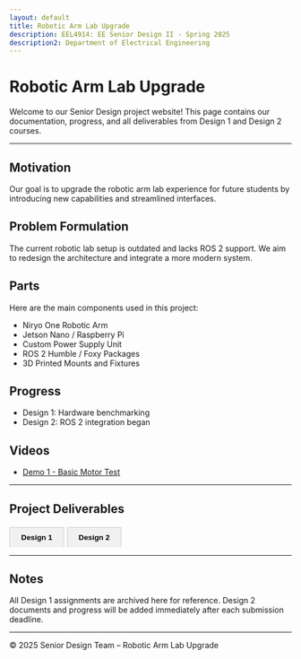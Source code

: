 ```yaml
---
layout: default
title: Robotic Arm Lab Upgrade
description: EEL4914: EE Senior Design II - Spring 2025
description2: Department of Electrical Engineering
---
```


<style>
.tab-container {
  margin-top: 20px;
}

.tab-buttons {
  display: flex;
  margin-bottom: 10px;
  flex-wrap: wrap;
}

.tab-buttons button {
  padding: 10px 20px;
  cursor: pointer;
  border: 1px solid #ccc;
  border-bottom: none;
  background-color: #f1f1f1;
  margin-right: 5px;
  font-weight: bold;
}

.tab-buttons button.active {
  background-color: #fff;
  border-bottom: 1px solid #fff;
}

.tab-content {
  border: 1px solid #ccc;
  padding: 15px;
  display: none;
  background-color: #fff;
}

.tab-content.active {
  display: block;
}
</style>

<script>
document.addEventListener("DOMContentLoaded", function () {
  const buttons = document.querySelectorAll(".tab-buttons button");
  const contents = document.querySelectorAll(".tab-content");

  buttons.forEach((button, index) => {
    button.addEventListener("click", () => {
      buttons.forEach(btn => btn.classList.remove("active"));
      contents.forEach(content => content.classList.remove("active"));

      button.classList.add("active");
      contents[index].classList.add("active");
    });
  });

  // Activate first tab by default
  buttons[0].classList.add("active");
  contents[0].classList.add("active");
});
</script>

# Robotic Arm Lab Upgrade

Welcome to our Senior Design project website! This page contains our documentation, progress, and all deliverables from Design 1 and Design 2 courses.

---

## Motivation
<!-- Insert your project motivation here -->
Our goal is to upgrade the robotic arm lab experience for future students by introducing new capabilities and streamlined interfaces.

## Problem Formulation
<!-- Insert your problem statement here -->
The current robotic lab setup is outdated and lacks ROS 2 support. We aim to redesign the architecture and integrate a more modern system.

## Parts
Here are the main components used in this project:
- Niryo One Robotic Arm
- Jetson Nano / Raspberry Pi
- Custom Power Supply Unit
- ROS 2 Humble / Foxy Packages
- 3D Printed Mounts and Fixtures

## Progress
- Design 1: Hardware benchmarking
- Design 2: ROS 2 integration began


## Videos
- [Demo 1 - Basic Motor Test](#)


---

## Project Deliverables

<div class="tab-container">
  <div class="tab-buttons">
    <button>Design 1</button>
    <button>Design 2</button>
  </div>

  <div class="tab-content">
    <h3>Design 1 Assignments</h3>
    <ul>
      <li><a href="#">Proposal Report</a></li>
      <li><a href="#">System Block Diagram</a></li>
      <li><a href="#">Bill of Materials</a></li>
      <li><a href="#">Initial Simulation Results</a></li>
      <li><a href="#">Final Presentation</a></li>
      <!-- Add more Design 1 items as needed -->
    </ul>
  </div>

  <div class="tab-content">
    <h3>Design 2 Assignments</h3>
    <ul>
      <li><a href="#">Project Timeline</a></li>
      <li><a href="#">Test Plans</a></li>
      <li><a href="#">Controller Implementation</a></li>
      <li><a href="#">System Testing Videos</a></li>
      <li><a href="#">Final Documentation</a></li>
      <!-- Add more Design 2 items as you complete them -->
    </ul>
  </div>
</div>

---

## Notes
All Design 1 assignments are archived here for reference. Design 2 documents and progress will be added immediately after each submission deadline.

---

© 2025 Senior Design Team – Robotic Arm Lab Upgrade

